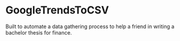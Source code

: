 # GoogleTrendsToCSV

Built to automate a data gathering process to help a friend in writing a bachelor thesis for finance.
